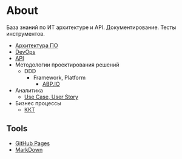 # About

База знаний по ИТ архитектуре и API. Документирование. Тесты инструментов.

* [Архитектура ПО](arch/arch.md)
* [DevOps](devops.md)
* [API](api/api.md)
* Методологии проектирования решений
  * DDD
    * Framework, Platform
      * [ABP.IO](technology/abp.md)
* Аналитика
  * [Use Case, User Story](ba.md)
* Бизнес процессы
  * [ККТ](business/kkt.md)

## Tools

* [GitHub Pages](technology/jekyll.md)
* [MarkDown](markdown.md)
